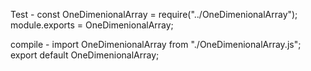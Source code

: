 Test - const OneDimenionalArray = require("../OneDimenionalArray");
       module.exports = OneDimenionalArray;

compile -  import  OneDimenionalArray from "./OneDimenionalArray.js";
            export default OneDimenionalArray;
